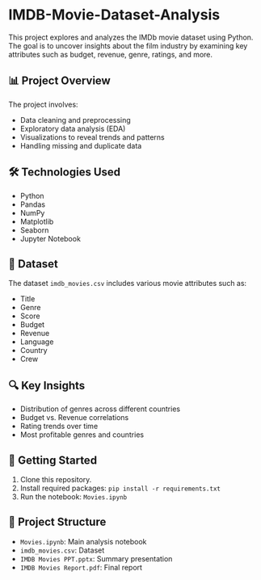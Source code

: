# IMDB-Movie-Dataset-Analysis

This project explores and analyzes the IMDb movie dataset using Python. The goal is to uncover insights about the film industry by examining key attributes such as budget, revenue, genre, ratings, and more.

## 📊 Project Overview

The project involves:
- Data cleaning and preprocessing
- Exploratory data analysis (EDA)
- Visualizations to reveal trends and patterns
- Handling missing and duplicate data

## 🛠️ Technologies Used
- Python
- Pandas
- NumPy
- Matplotlib
- Seaborn
- Jupyter Notebook

## 📁 Dataset
The dataset `imdb_movies.csv` includes various movie attributes such as:
- Title
- Genre
- Score
- Budget
- Revenue
- Language
- Country
- Crew

## 🔍 Key Insights
- Distribution of genres across different countries
- Budget vs. Revenue correlations
- Rating trends over time
- Most profitable genres and countries

## 🚀 Getting Started
1. Clone this repository.
2. Install required packages: `pip install -r requirements.txt`
3. Run the notebook: `Movies.ipynb`

## 📌 Project Structure
- `Movies.ipynb`: Main analysis notebook
- `imdb_movies.csv`: Dataset
- `IMDB Movies PPT.pptx`: Summary presentation
- `IMDB Movies Report.pdf`: Final report
